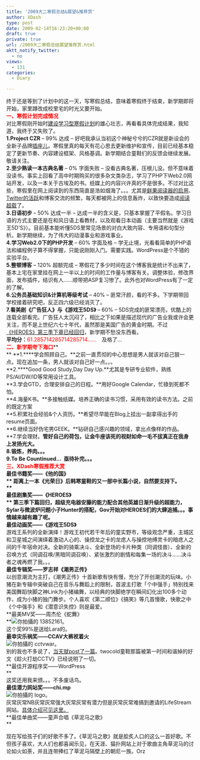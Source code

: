 ```yaml
---
title: '2009大二寒假总结&展望&推荐赏'
author: XDash
type: post
date: 2009-02-14T16:23:20+00:00
draft: true
private: true
url: /2009大二寒假总结展望推荐赏.html
aktt_notify_twitter:
  - no
views:
  - 131
categories:
  - Diary

---
```

终于还是等到了计划中的这一天，写寒假总结，意味着寒假终于结束，新学期即将开始，家里蹲改成校里宅的时光又要开始。  
<span style="color: rgb(255, 0, 0); "><span style="font-size: 14px; "><strong>一、寒假计划完成情况</strong></span></span>  
对比寒假刚开始时<a target="_blank" href="http://xdash.cn/230.html">建设学习型寒假计划</a>的雄心壮志，再看看具体完成结果，我知道，我终于又失败了。  
**1.Project CZR** &#8211; 99% 达成 &#8211; 好吧我承认当初这个神秘兮兮的CZR就是新设会的全新子品牌<a target="_blank" href="http://www.chazuor.com">插座儿</a>。寒假里真的每天有花心思去更新维护和宣传，目前已经基本稳定了更新节奏、内容建设框架、风格基调。新学期结合童鞋们的反馈会继续发展。敬请关注。  
**2.至少熟读一本古典名著**&nbsp;&#8211; 0% 字面失败 &#8211; 没看古典名著，压根儿没。但不意味着没读书。事实上回看了高中时期购买的很多杂文类杂志，学习了PHP下Web2.0网站开发，以及一本关于古埃及的书。纸媒上的内容兴许真的不是很多。不过对比这些，寒假里在网上阅读到的东西简直是浩如烟海了。。。尤其是<a target="_blank" href="http://www.xianguo.com/people/XDash/">鲜果阅读器的启用</a>、<a target="_blank" href="http://twitter.com/xdash">Twitter的活跃</a>和博客交流的频繁，每天都被网上的信息轰炸，以致快要造成<a target="_blank" href="http://xdash.cn/259.html">阅读超载</a>了。  
**3.日语初步** &#8211; 50% 达成一半 &#8211; 达成一半的含义是，只基本掌握了平假名。学习日语的方式主要还是在和风日语上看教材，以及观看日本动画（主要当然就是《游戏王5D'S》）。目前基本能听懂5DS里常见场景的对白大致内容、专用语和句型分析。新学期继续，为了伟大的动漫事业和游戏事业。  
**4.学习Web2.0下的PHP开发** &#8211; 60% 字面及格 &#8211; 学无止境，光看看简单的PHP语法和编程例子算不得掌握，只能说刚刚入门。需要实践。WordPress是个不错的实验平台。  
**5.整顿博客** &#8211; 120% 超额完成 &#8211; 寒假花了多少时间在这个博客我是统计不出来了，基本上宅在家里挂在网上一半以上的时间的工作量与博客有关。调整体验，修改界面，发布插件，结识有人&hellip;&hellip;顺带把ASP复习惨了。此外也对WordPress有了一定的了解。  
**6.公务员基础知识&计算机等级考试** &#8211; 40% &#8211; 匪常汗颜，看的不多。下学期带回学校接着研究吧，反正四六级已经消灭了。  
**7.看美剧《广告狂人》与《游戏王5DS》** &#8211; 60% &#8211; 5DS完成的匪常漂亮，优酷上的连载全部看完。广告狂人太沉闷了，相比之下如果是描述现代的广告业我或许会更关注，而不是上世纪六七十年代，虽然那是美国广告的黄金时期。不过<a target="_blank" href="http://xdash.cn/262.html">《HEROES》第三季下章已经回归</a>，新学期不愁没东西看。  
**平均分：**<span style="color: rgb(255, 0, 0); ">61.285714285714285714&#8230;&#8230;　</span>及格了&#8230;  
<span style="color: rgb(255, 0, 0); "><span style="font-size: 14px; "><strong>二、新学期夸下海口</strong></span></span>**  
** **1.****学会照顾自己。**之前一直贯彻的中心思想是男人就该对自己狠一点。现在追加一条，男人就该对自己好一点。。。  
**2.****Good Good Study,Day Day Up.**尤其是专研专业软件，熟练PS/AI/DW/ID等常用设计工具。  
**3.学会GTD，合理安排自己的日程。**用好Google Calendar，忙碌到死都不怕。  
**4.海量K书。**多接触纸媒。培养正确的读书习惯，采用有效的读书方法。之前的既定方案  
**5.积累社会经验&个人资历。**希望尽早能在Blog上挂出一副拿得出手的resume页面。  
**6.继续当好伪宅男GEEK。**钻研自己感兴趣的领域，拿出点像样的作品。  
**7.学会理财。**管好自己的荷包，让金牛座该死的视财如命一毛不拔真正在我身上发扬光大。  
**8.锻炼，养肉。。。**  
**9.To Be Countinued&#8230; &nbsp;亟待补完。。。**  
<span style="color: rgb(255, 0, 0); "><span style="font-size: 14px; "><strong>三、XDash寒假推荐大赏</strong></span></span>  
**最佳书籍奖&mdash;&mdash;《他的国》  
<img decoding="async" alt="" src="http://farm4.static.flickr.com/3387/3278362655_927cb2137a_m.jpg" />  
** 距离上一本《光荣日》后韩寒童鞋的又一部中长篇小说，自然要支持下。  
**  
最佳剧集奖&mdash;&mdash;《HEROES》  
<img decoding="async" alt="" src="http://farm4.static.flickr.com/3472/3278362641_34cd4d277a.jpg" />  
** 第三季下篇回归，超级充电器安藤的能力配合其他英雄日渐升级的超能力，Sylar与微波炉问题小子Hunter的搭配，Gov开始对HEROES们的大肆追捕。。。事情越来越有趣了呢。  
**最佳动画奖&mdash;&mdash;《游戏王5DS****》**  
<img decoding="async" alt="" src="http://farm4.static.flickr.com/3488/3268565035_1760a6b4b7.jpg" />  
游戏王系列的全新演绎！游戏王初代若干年后的童实野市，等级观念严重，主城区和卫星城之间演绎着激动人心的、操控龙之卡的龙痣人与操控地缚灵卡的暗痣人之间的千年宿命对决。全新的骑乘决斗、全新登场的卡片种类（同调怪兽）、全新的召唤方式（同调召唤/黑暗同调召唤）、紧张激烈的剧情和每集一场的决斗&hellip;&hellip;决斗者之魂再燃了我。。。  
**最佳专辑奖&mdash;&mdash;罗志祥《潮男正传》**  
<img decoding="async" alt="" src="http://farm4.static.flickr.com/3525/3278362639_c10510f582.jpg" />  
以创意潮流为主打，《潮男正传》十首新歌有快有慢，充分了开创潮流的玩味。小猪在新专辑中突破自己在音乐与舞蹈上的限制，首波主打歌「个中强手」特别找来美国舞蹈快脚之神Link为小猪编舞，以经典的快脚绝学在瞬间幻化出100多个动作，成为小猪的独门舞步。个人喜欢《第二顺位》《搞笑》等几首慢歌，快歌之中《个中强手》和《潜意识失控》则是最爱。  
**最美MV奖&mdash;&mdash;周杰伦《蛇舞》  
**<img decoding="async" alt="你拍攝的 13852161。" src="http://farm4.static.flickr.com/3516/3278362643_9a4b15c16a.jpg?v=0" />  
这个奖99%是送给Lara的。  
**最幸灾乐祸奖&mdash;&mdash;CCAV大裤衩着火**  
<img decoding="async" alt="你拍攝的 cctvwar。" src="http://farm4.static.flickr.com/3409/3268564981_9e9a274b2b.jpg?v=0" />  
别的我也不多说了，<a target="_blank" href="http://xdash.cn/article.asp?id=277">当天就post了一篇</a>。twocold童鞋那篇被第一时间和谐掉的好文《趁火打劫CCTV》已经说明了一切。  
**最佳开源程序奖&mdash;&mdash;WordPress  
**  
<img decoding="async" alt="" src="http://farm4.static.flickr.com/3379/3279207978_e0dcd7fc36_m.jpg" />  
这奖还用我来颁。。。不多废话鸟。  
**最佳潜力网站奖&mdash;&mdash;chi.mp**  
<img decoding="async" alt="你拍攝的 logo。" src="http://farm4.static.flickr.com/3416/3272491114_2c20e9b360.jpg?v=0" />  
灰常灰常NB灰常灰常强大灰常灰常有潜力但是灰常灰常难搞到邀请的LifeStream网站。<a target="_blank" href="http://xdash.cn/article.asp?id=282">具体介绍可见这里。</a>  
**最佳单曲奖&mdash;&mdash;童声合唱《草泥马之歌》  
**  
  
现在写给孩子们的好歌不多了。《草泥马之歌》就是脍炙人口的这么一首好歌。不但孩子喜欢，大人们也都喜闻乐见，在天涯、猫扑网站上对于歌曲主角草泥马的讨论如火如荼，并且连带捧红了草泥马隔壁上的朝尼一族。Orz